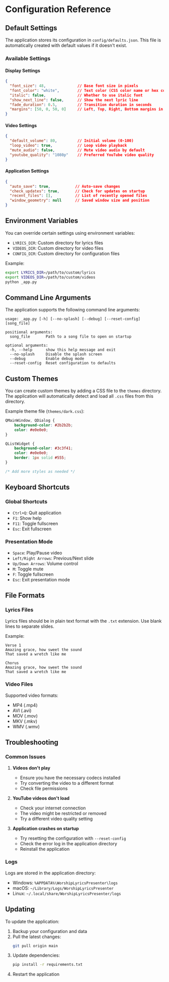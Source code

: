 # Configuration Reference

## Default Settings

The application stores its configuration in `config/defaults.json`. This file is automatically created with default values if it doesn't exist.

### Available Settings

#### Display Settings
```json
{
  "font_size": 48,              // Base font size in pixels
  "font_color": "white",        // Text color (CSS color name or hex code)
  "italic": false,              // Whether to use italic font
  "show_next_line": false,      // Show the next lyric line
  "fade_duration": 0.5,         // Transition duration in seconds
  "margins": [50, 0, 50, 0]     // Left, Top, Right, Bottom margins in pixels
}
```

#### Video Settings
```json
{
  "default_volume": 80,         // Initial volume (0-100)
  "loop_video": true,           // Loop video playback
  "mute_audio": false,          // Mute video audio by default
  "youtube_quality": "1080p"    // Preferred YouTube video quality
}
```

#### Application Settings
```json
{
  "auto_save": true,           // Auto-save changes
  "check_updates": true,       // Check for updates on startup
  "recent_files": [],          // List of recently opened files
  "window_geometry": null      // Saved window size and position
}
```

## Environment Variables

You can override certain settings using environment variables:

- `LYRICS_DIR`: Custom directory for lyrics files
- `VIDEOS_DIR`: Custom directory for video files
- `CONFIG_DIR`: Custom directory for configuration files

Example:
```bash
export LYRICS_DIR=/path/to/custom/lyrics
export VIDEOS_DIR=/path/to/custom/videos
python _app.py
```

## Command Line Arguments

The application supports the following command line arguments:

```
usage: _app.py [-h] [--no-splash] [--debug] [--reset-config] [song_file]

positional arguments:
  song_file       Path to a song file to open on startup

optional arguments:
  -h, --help      show this help message and exit
  --no-splash     Disable the splash screen
  --debug         Enable debug mode
  --reset-config  Reset configuration to defaults
```

## Custom Themes

You can create custom themes by adding a CSS file to the `themes` directory. The application will automatically detect and load all `.css` files from this directory.

Example theme file (`themes/dark.css`):
```css
QMainWindow, QDialog {
    background-color: #2b2b2b;
    color: #e0e0e0;
}

QListWidget {
    background-color: #3c3f41;
    color: #e0e0e0;
    border: 1px solid #555;
}

/* Add more styles as needed */
```

## Keyboard Shortcuts

### Global Shortcuts
- `Ctrl+Q`: Quit application
- `F1`: Show help
- `F11`: Toggle fullscreen
- `Esc`: Exit fullscreen

### Presentation Mode
- `Space`: Play/Pause video
- `Left/Right Arrows`: Previous/Next slide
- `Up/Down Arrows`: Volume control
- `M`: Toggle mute
- `F`: Toggle fullscreen
- `Esc`: Exit presentation mode

## File Formats

### Lyrics Files
Lyrics files should be in plain text format with the `.txt` extension. Use blank lines to separate slides.

Example:
```
Verse 1
Amazing grace, how sweet the sound
That saved a wretch like me

Chorus
Amazing grace, how sweet the sound
That saved a wretch like me
```

### Video Files
Supported video formats:
- MP4 (.mp4)
- AVI (.avi)
- MOV (.mov)
- MKV (.mkv)
- WMV (.wmv)

## Troubleshooting

### Common Issues

1. **Videos don't play**
   - Ensure you have the necessary codecs installed
   - Try converting the video to a different format
   - Check file permissions

2. **YouTube videos don't load**
   - Check your internet connection
   - The video might be restricted or removed
   - Try a different video quality setting

3. **Application crashes on startup**
   - Try resetting the configuration with `--reset-config`
   - Check the error log in the application directory
   - Reinstall the application

### Logs
Logs are stored in the application directory:
- Windows: `%APPDATA%\WorshipLyricsPresenter\logs`
- macOS: `~/Library/Logs/WorshipLyricsPresenter`
- Linux: `~/.local/share/WorshipLyricsPresenter/logs`

## Updating

To update the application:

1. Backup your configuration and data
2. Pull the latest changes:
   ```bash
   git pull origin main
   ```
3. Update dependencies:
   ```bash
   pip install -r requirements.txt
   ```
4. Restart the application
